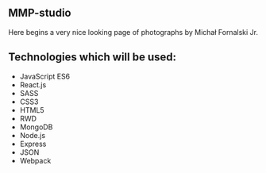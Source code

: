 ## MMP-studio

Here begins a very nice looking page of photographs by Michał Fornalski Jr. 

## Technologies which will be used: 

* JavaScript ES6 
* React.js 
* SASS 
* CSS3
* HTML5 
* RWD 
* MongoDB 
* Node.js 
* Express 
* JSON
* Webpack